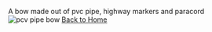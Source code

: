 A bow made out of pvc pipe, highway markers and paracord
![pcv pipe bow](http://survival-mastery.com/wp-content/uploads/2015/08/The-long-pvc-survival-bow.jpg)
[Back to Home](/)
